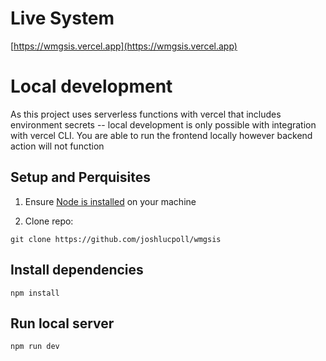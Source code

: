# Live System
[https://wmgsis.vercel.app](https://wmgsis.vercel.app)

# Local development
As this project uses serverless functions with vercel that includes environment secrets -- local development is only possible with integration with vercel CLI. You are able to run the frontend locally however backend action will not function

## Setup and Perquisites

1. Ensure [Node is installed](https://nodejs.org/en/download/) on your machine

2. Clone repo:
```
git clone https://github.com/joshlucpoll/wmgsis
```

## Install dependencies

```
npm install
```

## Run local server
```
npm run dev
```